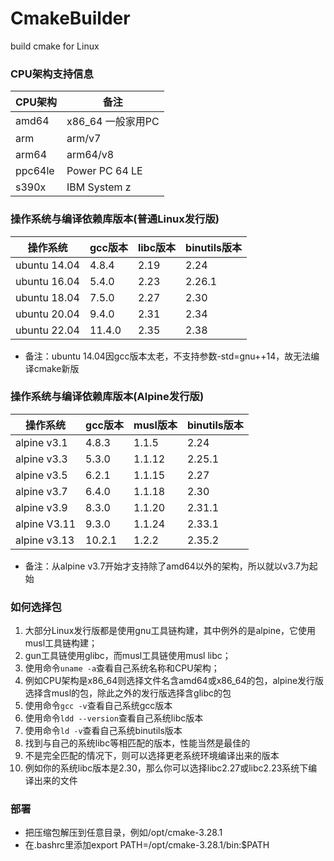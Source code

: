 # CmakeBuilder

build cmake for Linux

### CPU架构支持信息

| CPU架构   | 备注             |
|---------|----------------|
| amd64   | x86_64 一般家用PC  |
| arm     | arm/v7         |
| arm64   | arm64/v8       |
| ppc64le | Power PC 64 LE |
| s390x   | IBM System z   |

### 操作系统与编译依赖库版本(普通Linux发行版)

| 操作系统         | gcc版本  | libc版本 | binutils版本 | 
|--------------|--------|--------|------------|
| ubuntu 14.04 | 4.8.4  | 2.19   | 2.24       |
| ubuntu 16.04 | 5.4.0  | 2.23   | 2.26.1     |
| ubuntu 18.04 | 7.5.0  | 2.27   | 2.30       |
| ubuntu 20.04 | 9.4.0  | 2.31   | 2.34       |
| ubuntu 22.04 | 11.4.0 | 2.35   | 2.38       |

- 备注：ubuntu 14.04因gcc版本太老，不支持参数-std=gnu++14，故无法编译cmake新版

### 操作系统与编译依赖库版本(Alpine发行版)

| 操作系统         | gcc版本  | musl版本 | binutils版本 | 
|--------------|--------|--------|------------|
| alpine v3.1  | 4.8.3  | 1.1.5  | 2.24       |
| alpine v3.3  | 5.3.0  | 1.1.12 | 2.25.1     |
| alpine v3.5  | 6.2.1  | 1.1.15 | 2.27       |
| alpine v3.7  | 6.4.0  | 1.1.18 | 2.30       |
| alpine v3.9  | 8.3.0  | 1.1.20 | 2.31.1     |
| alpine V3.11 | 9.3.0  | 1.1.24 | 2.33.1     |
| alpine v3.13 | 10.2.1 | 1.2.2  | 2.35.2     |

- 备注：从alpine v3.7开始才支持除了amd64以外的架构，所以就以v3.7为起始

### 如何选择包

1. 大部分Linux发行版都是使用gnu工具链构建，其中例外的是alpine，它使用musl工具链构建；
2. gun工具链使用glibc，而musl工具链使用musl libc；
3. 使用命令```uname -a```查看自己系统名称和CPU架构；
4. 例如CPU架构是x86_64则选择文件名含amd64或x86_64的包，alpine发行版选择含musl的包，除此之外的发行版选择含glibc的包
5. 使用命令```gcc -v```查看自己系统gcc版本
6. 使用命令```ldd --version```查看自己系统libc版本
7. 使用命令```ld -v```查看自己系统binutils版本
8. 找到与自己的系统libc等相匹配的版本，性能当然是最佳的
9. 不是完全匹配的情况下，则可以选择更老系统环境编译出来的版本
10. 例如你的系统libc版本是2.30，那么你可以选择libc2.27或libc2.23系统下编译出来的文件

### 部署
- 把压缩包解压到任意目录，例如/opt/cmake-3.28.1
- 在.bashrc里添加export PATH=/opt/cmake-3.28.1/bin:$PATH